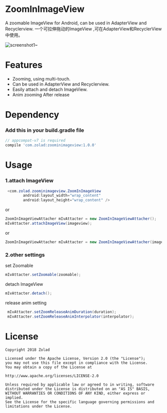 ZoomInImageView
==============
A  zoomable ImageView  for Android, can be used in AdapterView and Recyclerview. 一个可拉伸拖动的ImageView ,可在AdapterView和RecyclerView中使用。

![screenshot1~](https://raw.github.com/zolad/ZoomInImageView/master/screenshot/screenshot_1.gif)

Features
==============
- Zooming, using multi-touch.
- Can be used in AdapterView and Recyclerview.
- Easily attach and detach ImageView.
- Anim zooming After release

Dependency
==============
### Add this in your build.gradle file 
```gradle
// appcompat-v7 is required
compile 'com.zolad:zoominimageview:1.0.0'
```


Usage
==============
### 1.attach ImageView

```java
 <com.zolad.zoominimageview.ZoomInImageView
        android:layout_width="wrap_content"
        android:layout_height="wrap_content" />
```

or

```java
ZoomInImageViewAttacher mIvAttacter = new ZoomInImageViewAttacher();
mIvAttacter.attachImageView(imageview);
```

or

```java
ZoomInImageViewAttacher mIvAttacter = new ZoomInImageViewAttacher(imageview);
```

### 2.other settings

set Zoomable

```java
mIvAttacter.setZoomable(zoomable);
```

detach ImageView

```java
mIvAttacter.detach();
```

release anim setting

```java
 mIvAttacter.setZoomReleaseAnimDuration(duration);
 mIvAttacter.setZoomReleaseAnimInterpolator(interpolator);
```


License
==============

    Copyright 2018 Zolad

    Licensed under the Apache License, Version 2.0 (the "License");
    you may not use this file except in compliance with the License.
    You may obtain a copy of the License at

    http://www.apache.org/licenses/LICENSE-2.0

    Unless required by applicable law or agreed to in writing, software
    distributed under the License is distributed on an "AS IS" BASIS,
    WITHOUT WARRANTIES OR CONDITIONS OF ANY KIND, either express or implied.
    See the License for the specific language governing permissions and
    limitations under the License.
